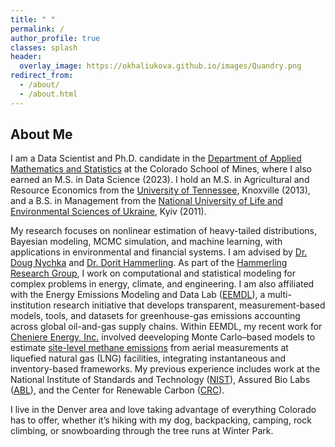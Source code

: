 ```yaml
---
title: " "
permalink: /
author_profile: true
classes: splash
header:
  overlay_image: https://okhaliukova.github.io/images/Quandry.png
redirect_from:
  - /about/
  - /about.html
---
```


About Me
------
I am a Data Scientist and Ph.D. candidate in the <a href="https://ams.mines.edu/" target="_blank">Department of Applied Mathematics and Statistics</a> at the Colorado School of Mines, where I also earned an M.S. in Data Science (2023). I hold an M.S. in Agricultural and Resource Economics from the <a href="https://www.utk.edu/" target="_blank">University of Tennessee</a>, Knoxville (2013), and a B.S. in Management from the <a href="https://nubip.edu.ua/en" target="_blank">National University of Life and Environmental Sciences of Ukraine</a>, Kyiv (2011).

My research focuses on nonlinear estimation of heavy-tailed distributions, Bayesian modeling, MCMC simulation, and machine learning, with applications in environmental and financial systems. I am advised by <a href="https://dnychka.github.io/" target="_blank">Dr. Doug Nychka</a> and <a href="https://ams.mines.edu/project/hammerling-dorit/" target="_blank">Dr. Dorit Hammerling</a>. As part of the <a href="https://ams.mines.edu/hammerling-research-group/" target="_blank">Hammerling Research Group</a>, I work on computational and statistical modeling for complex problems in energy, climate, and engineering. I am also affiliated with the Energy Emissions Modeling and Data Lab (<a href="https://www.eemdl.utexas.edu/" target="_blank">EEMDL</a>), a multi-institution research initiative that develops transparent, measurement-based models, tools, and datasets for greenhouse-gas emissions accounting across global oil-and-gas supply chains. Within EEMDL, my recent work for <a href="https://www.cheniere.com/" target="_blank">Cheniere Energy, Inc.</a> involved deeveloping Monte Carlo–based models to estimate <a href="https://pubs.acs.org/doi/10.1021/acsestair.4c00301" target="_blank">site-level methane emissions</a> from aerial measurements at liquefied natural gas (LNG) facilities, integrating instantaneous and inventory-based frameworks. My previous experience includes work at the National Institute of Standards and Technology (<a href="https://www.nist.gov/" target="_blank">NIST</a>), Assured Bio Labs (<a href="https://assuredbio.com/" target="_blank">ABL</a>), and the Center for Renewable Carbon (<a href="https://crc.tennessee.edu/" target="_blank">CRC</a>).

I live in the Denver area and love taking advantage of everything Colorado has to offer, whether it’s hiking with my dog, backpacking, camping, rock climbing, or snowboarding through the tree runs at Winter Park.
